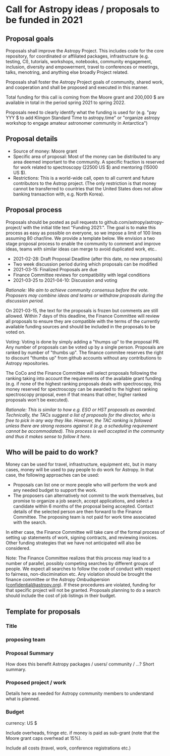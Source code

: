 # Call for Astropy ideas / proposals to be funded in 2021

## Proposal goals
Proposals shall improve the Astropy Project. This includes code for the core repository, for coordinated or affiliated packages, infrastructure (e.g. testing, CI), tutorials, workshops, notebooks, community engagement, inclusion, diversity and empowerment, travel to conferences or meetings, talks, menotring, and anything else broadly Project related.

Proposals shall foster the Astropy Project goals of community, shared work, and cooperation and shall be proposed and executed in this manner.

Total funding for this call is coming from the Moore grant and 200,000 $ are available in total in the period spring 2021 to spring 2022.

Proposals need to clearly identify what the funding is used for (e.g. "pay YYY $ to add Klingon Standard Time to astropy.time" or "organize astropy workshop to engage amateur astronomer community in Antarctica")

## Proposal details

- Source of money: Moore grant
- Specific area of proposal: Most of the money can be distributed to any area deemed important to the community. A specific fraction is reserved for work related to spectroscopy (22500 US $) and mentoring (15000 US $).
- Restrictions: This is a world-wide call, open to all current and future contributors to the Astrop project. (The only restriction is that money cannot be transferred to countries that the United States does not allow banking transaction with, e.g. North Korea).

## Proposal process
Proposals should be posted as pull requests to github.com/astropy/astropy-project/ with the initial title text "Funding 2021:".
The goal is to make this process as easy as possible on everyone, so we impose a limit of 100 lines assuming 80 char/line. We provide a template below.
We envision a two stage proposal process to enable the community to comment and improve ideas, teams with similar ideas can merge to avoid duplicated work, etc..

- 2021-02-28: Draft Proposal Deadline (after this date, no new proposals)
- Two week discussion period during which proposals can be modified
- 2021-03-15: Finalized Proposals are due
- Finance Committee reviews for compatibility with legal conditions
- 2021-03-25 to 2021-04-10: Discussion and voting

*Rationale: We aim to achieve community consensus before the vote. Proposers may combine ideas and teams or withdraw proposals during the discussion period.*

On 2021-03-15, the text for the proposals is frozen but comments are still allowed. Within 7 days of this deadline, the Finance Committee will review all proposals to ensure they are compatible with the terms of the currently available funding sources and should be included in the proposals to be voted on.

Voting: Voting is done by simply adding a "thumps up" to the proposal PR. Any number of proposals can be voted up by a single person. Proposals are ranked by number of "thumbs up". The finance commitee reserves the right to discount "thumbs up" from github accounts without any contributions to Astropy repositories.

The CoCo and the Finance Committee will select proposals following the ranking taking into account the requirements of the available grant funding (e.g. if none of the highest ranking proposals deals with spectroscopy, this money reserved for spectroscopy can be awarded to the highest ranking spectroscopy proposal, even if that means that other, higher ranked proposals won't be executed).

*Rationale: This is similar to how e.g. ESO or HST proposals as awarded. Technically, the TACs suggest a list of proposals for the director, who is free to pick in any way they like. However, the TAC ranking is followed unless there are strong reasons against it (e.g. a scheduling requirement cannot be accommodated). This process is well accepted in the community and thus it makes sense to follow it here.*

## Who will be paid to do work?
Money can be used for travel, infrastructure, equipment etc, but in many cases, money will be used to pay people to do work for Astropy. In that case, the following approaches can be used:

- Proposals can list one or more people who will perform the work and any needed budget to support the work.
- The proposers can alternatively not commit to the work themselves, but promise to organize a job search, accept applications, and select a candidate within 6 months of the proposal being accepted. Contact details of the selected person are then forward to the Finance Committee. The proposing team is not paid for work time associated with the search.

In either case, the Finance Committee will take care of the formal process of setting up statements of work, signing contracts, and reviewing invoices. Other funding strategies that we have not anticipated will also be considered.

Note: The Finance Committee realizes that this process may lead to a number of parallel, possibly competing searches by different groups of people. We expect all searches to follow the code of conduct with respect to fairness, non-discimination etc. Any violation should be brought the finance committee or the Astropy Ombudspersion (confidential@astropy.org). If these procedures are violated, funding for that specific project will not be granted. Proposals planning to do a search should include the cost of job listings in their budget.


## Template for proposals

### Title

### proposing team

### Proposal Summary
How does this benefit Astropy packages / users/ community / ...? Short summary.

### Proposed project / work
Details here as needed for Astropy community members to understand what is planned.

### Budget
currency: US $

Include overheads, fringe etc. if money is paid as sub-grant (note that the Moore grant caps overhead at 15%).

Include all costs (travel, work, conference registrations etc.)
